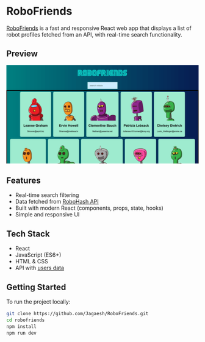 # RoboFriends

[RoboFriends](https://jagaesh.github.io/robofriends) is a fast and responsive React web app that displays a list of robot profiles fetched from an API, with real-time search functionality.

## Preview

![RoboFriends App Screenshot](./assets/robofriends-screenshot.png)

## Features

- Real-time search filtering
- Data fetched from [RoboHash API](https://robohash.org/)
- Built with modern React (components, props, state, hooks)
- Simple and responsive UI

## Tech Stack

- React
- JavaScript (ES6+)
- HTML & CSS
- API with [users data](https://jsonplaceholder.typicode.com/users)

## Getting Started

To run the project locally:

```bash
git clone https://github.com/Jagaesh/RoboFriends.git
cd robofriends
npm install
npm run dev
